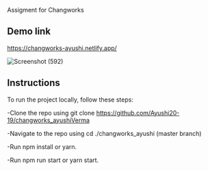Assigment for Changworks

## Demo link
https://changworks-ayushi.netlify.app/

![Screenshot (592)](https://user-images.githubusercontent.com/50084909/148697834-0726168a-a6e6-4c49-981a-8ddc721338d4.png)


## Instructions

To run the project locally, follow these steps:

-Clone the repo using git clone https://github.com/Ayushi20-19/changworks_ayushiVerma

-Navigate to the repo using cd ./changworks_ayushi (master branch)

-Run npm install or yarn.

-Run npm run start or yarn start.

